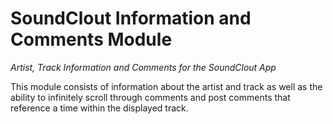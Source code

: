 # SoundClout Information and Comments Module

*Artist, Track Information and Comments for the SoundClout App*

This module consists of information about the artist and track as well as the ability to infinitely scroll through comments and post comments that reference a time within the displayed track.
